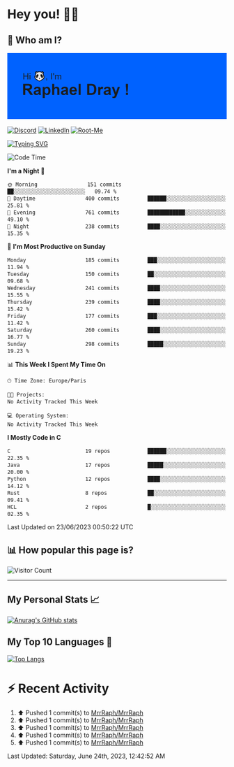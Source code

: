 # **Hey you! 👋🏼**

## **🔎 Who am I?**

<img src="https://github.com/MrrRaph/MrrRaph/blob/master/header.png?raw=true">

[![Discord](https://img.shields.io/badge/Discord-7289DA?style=for-the-badge&logo=discord&logoColor=white
)](https://discordapp.com/users/MrRaph#4214/)
[![LinkedIn](https://img.shields.io/badge/LinkedIn-0077B5?style=for-the-badge&logo=linkedin&logoColor=white)](https://www.linkedin.com/in/raphaeldray/)
[![Root-Me](https://img.shields.io/badge/dynamic/json?color=yellowgreen&label=Root-me%20Score&query=score&style=for-the-badge&url=https://raw.githubusercontent.com/MrrRaph/MrrRaph/master/root-me-stats.json&logoColor=white)](https://www.root-me.org/PandHacker)


[![Typing SVG](https://readme-typing-svg.herokuapp.com?font=glory&size=23&multiline=true&height=65&lines=CyberSecurity+Engineer+%F0%9F%92%BB;Freelance+Fullstack+Developer)](https://git.io/typing-svg)

<!--START_SECTION:waka-->
![Code Time](http://img.shields.io/badge/Code%20Time-0%20secs-blue)

**I'm a Night 🦉** 

```text
🌞 Morning                151 commits         ██░░░░░░░░░░░░░░░░░░░░░░░   09.74 % 
🌆 Daytime                400 commits         ██████░░░░░░░░░░░░░░░░░░░   25.81 % 
🌃 Evening                761 commits         ████████████░░░░░░░░░░░░░   49.10 % 
🌙 Night                  238 commits         ████░░░░░░░░░░░░░░░░░░░░░   15.35 % 
```
📅 **I'm Most Productive on Sunday** 

```text
Monday                   185 commits         ███░░░░░░░░░░░░░░░░░░░░░░   11.94 % 
Tuesday                  150 commits         ██░░░░░░░░░░░░░░░░░░░░░░░   09.68 % 
Wednesday                241 commits         ████░░░░░░░░░░░░░░░░░░░░░   15.55 % 
Thursday                 239 commits         ████░░░░░░░░░░░░░░░░░░░░░   15.42 % 
Friday                   177 commits         ███░░░░░░░░░░░░░░░░░░░░░░   11.42 % 
Saturday                 260 commits         ████░░░░░░░░░░░░░░░░░░░░░   16.77 % 
Sunday                   298 commits         █████░░░░░░░░░░░░░░░░░░░░   19.23 % 
```


📊 **This Week I Spent My Time On** 

```text
🕑︎ Time Zone: Europe/Paris

🐱‍💻 Projects: 
No Activity Tracked This Week

💻 Operating System: 
No Activity Tracked This Week
```

**I Mostly Code in C** 

```text
C                        19 repos            ██████░░░░░░░░░░░░░░░░░░░   22.35 % 
Java                     17 repos            █████░░░░░░░░░░░░░░░░░░░░   20.00 % 
Python                   12 repos            ████░░░░░░░░░░░░░░░░░░░░░   14.12 % 
Rust                     8 repos             ██░░░░░░░░░░░░░░░░░░░░░░░   09.41 % 
HCL                      2 repos             █░░░░░░░░░░░░░░░░░░░░░░░░   02.35 % 
```




 Last Updated on 23/06/2023 00:50:22 UTC
<!--END_SECTION:waka-->

## **📊 How popular this page is?**

![Visitor Count](https://profile-counter.glitch.me/MrrRaph/count.svg)

---

## **My Personal Stats 📈**

[![Anurag's GitHub stats](https://github-readme-stats.vercel.app/api?username=mrrraph&count_private=true&show_icons=true&title_color=fff&text_color=fff&bg_color=30,36d1dc,904e95)](https://github.com/anuraghazra/github-readme-stats)

## **My Top 10 Languages 📣**

[![Top Langs](https://github-readme-stats.vercel.app/api/top-langs/?username=mrrraph&langs_count=10&layout=compact&hide=html,css&hide_title=true)](https://github.com/anuraghazra/github-readme-stats)


# **⚡ Recent Activity**

<!--RECENT_ACTIVITY:start-->
1. ⬆️ Pushed 1 commit(s) to [MrrRaph/MrrRaph](https://github.com/MrrRaph/MrrRaph)<br>
2. ⬆️ Pushed 1 commit(s) to [MrrRaph/MrrRaph](https://github.com/MrrRaph/MrrRaph)<br>
3. ⬆️ Pushed 1 commit(s) to [MrrRaph/MrrRaph](https://github.com/MrrRaph/MrrRaph)<br>
4. ⬆️ Pushed 1 commit(s) to [MrrRaph/MrrRaph](https://github.com/MrrRaph/MrrRaph)<br>
5. ⬆️ Pushed 1 commit(s) to [MrrRaph/MrrRaph](https://github.com/MrrRaph/MrrRaph)<br>
<!--RECENT_ACTIVITY:end-->
<!--RECENT_ACTIVITY:last_update-->
Last Updated: Saturday, June 24th, 2023, 12:42:52 AM
<!--RECENT_ACTIVITY:last_update_end-->
